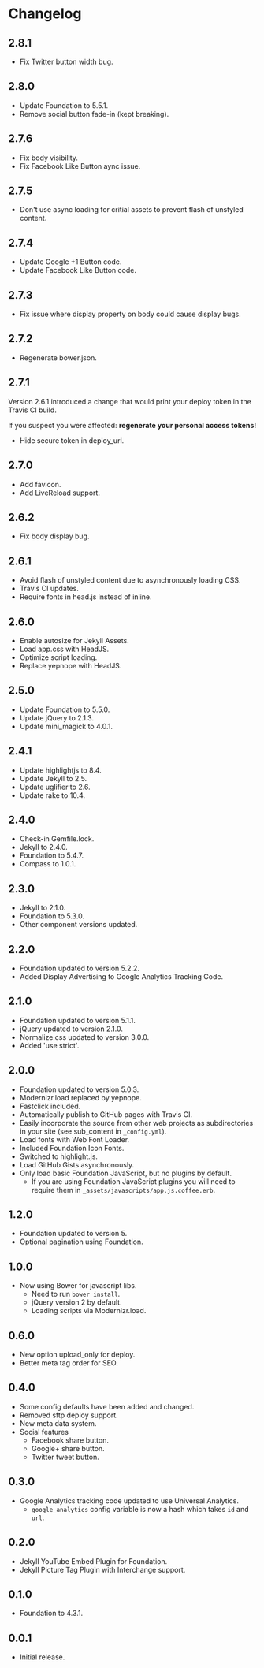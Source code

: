 # Changelog

## 2.8.1

- Fix Twitter button width bug.

## 2.8.0

- Update Foundation to 5.5.1.
- Remove social button fade-in (kept breaking).

## 2.7.6

- Fix body visibility.
- Fix Facebook Like Button aync issue.

## 2.7.5

- Don't use async loading for critial assets
  to prevent flash of unstyled content.

## 2.7.4

- Update Google +1 Button code.
- Update Facebook Like Button code.

## 2.7.3

- Fix issue where display property on body could cause display bugs.

## 2.7.2

- Regenerate bower.json.

## 2.7.1

Version 2.6.1 introduced a change that would
print your deploy token in the Travis CI build.

If you suspect you were affected:
**regenerate your personal access tokens!**

- Hide secure token in deploy_url.

## 2.7.0

- Add favicon.
- Add LiveReload support.

## 2.6.2

- Fix body display bug.

## 2.6.1

- Avoid flash of unstyled content due to asynchronously loading CSS.
- Travis CI updates.
- Require fonts in head.js instead of inline.

## 2.6.0

- Enable autosize for Jekyll Assets.
- Load app.css with HeadJS.
- Optimize script loading.
- Replace yepnope with HeadJS.

## 2.5.0

- Update Foundation to 5.5.0.
- Update jQuery to 2.1.3.
- Update mini_magick to 4.0.1.

## 2.4.1

- Update highlightjs to 8.4.
- Update Jekyll to 2.5.
- Update uglifier to 2.6.
- Update rake to 10.4.

## 2.4.0

- Check-in Gemfile.lock.
- Jekyll to 2.4.0.
- Foundation to 5.4.7.
- Compass to 1.0.1.

## 2.3.0

- Jekyll to 2.1.0.
- Foundation to 5.3.0.
- Other component versions updated.

## 2.2.0

- Foundation updated to version 5.2.2.
- Added Display Advertising to Google Analytics Tracking Code.

## 2.1.0

- Foundation updated to version 5.1.1.
- jQuery updated to version 2.1.0.
- Normalize.css updated to version 3.0.0.
- Added 'use strict'.

## 2.0.0

- Foundation updated to version 5.0.3.
- Modernizr.load replaced by yepnope.
- Fastclick included.
- Automatically publish to GitHub pages with Travis CI.
- Easily incorporate the source from other web projects as
  subdirectories in your site (see sub_content in `_config.yml`).
- Load fonts with Web Font Loader.
- Included Foundation Icon Fonts.
- Switched to highlight.js.
- Load GitHub Gists asynchronously.
- Only load basic Foundation JavaScript, but no plugins by default.
  * If you are using Foundation JavaScript plugins
    you will need to require them in
    `_assets/javascripts/app.js.coffee.erb`.

## 1.2.0

- Foundation updated to version 5.
- Optional pagination using Foundation.

## 1.0.0

- Now using Bower for javascript libs.
  * Need to run `bower install`.
  * jQuery version 2 by default.
  * Loading scripts via Modernizr.load.

## 0.6.0

- New option upload_only for deploy.
- Better meta tag order for SEO.

## 0.4.0

- Some config defaults have been added and changed.
- Removed sftp deploy support.
- New meta data system.
- Social features
  * Facebook share button.
  * Google+ share button.
  * Twitter tweet button.

## 0.3.0

- Google Analytics tracking code updated to use Universal Analytics.
  * `google_analytics` config variable is now a hash which takes `id` and `url`.

## 0.2.0

- Jekyll YouTube Embed Plugin for Foundation.
- Jekyll Picture Tag Plugin with Interchange support.

## 0.1.0

- Foundation to 4.3.1.

## 0.0.1

- Initial release.
